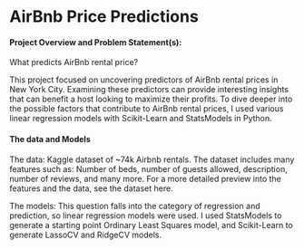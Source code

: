 # AirBnb Price Predictions

#### Project Overview and Problem Statement(s):
What predicts AirBnb rental price?

This project focused on uncovering predictors of AirBnb rental prices in New York City. Examining these predictors can provide interesting insights that can benefit a host looking to maximize their profits. To dive deeper into the possible factors that contribute to AirBnb rental prices, I used various linear regression models with Scikit-Learn and StatsModels in Python.

#### The data and Models
The data: Kaggle dataset of ~74k Airbnb rentals. The dataset includes many features such as: Number of beds, number of guests allowed, description, number of reviews, and many more. For a more detailed preview into the features and the data, see the dataset here.

The models: This question falls into the category of regression and prediction, so linear regression models were used. I used StatsModels to generate a starting point Ordinary Least Squares model, and Scikit-Learn to generate LassoCV and RidgeCV models.
